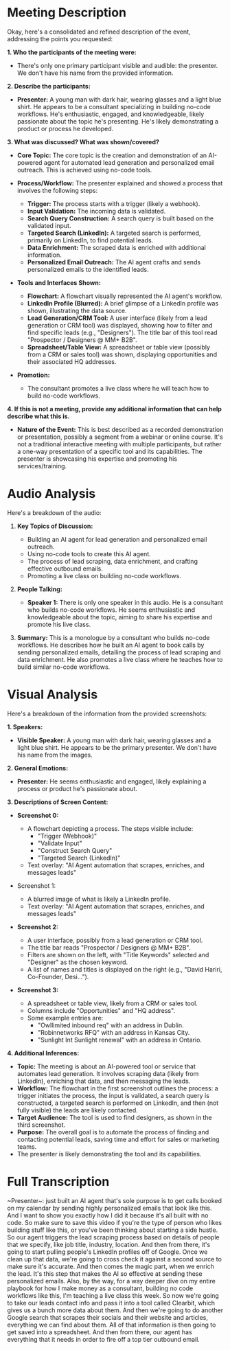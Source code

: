 # Meeting Description

Okay, here's a consolidated and refined description of the event, addressing the points you requested:

**1. Who the participants of the meeting were:**

*   There's only one primary participant visible and audible: the presenter. We don't have his name from the provided information.

**2. Describe the participants:**

*   **Presenter:** A young man with dark hair, wearing glasses and a light blue shirt. He appears to be a consultant specializing in building no-code workflows. He's enthusiastic, engaged, and knowledgeable, likely passionate about the topic he's presenting. He's likely demonstrating a product or process he developed.

**3. What was discussed? What was shown/covered?**

*   **Core Topic:** The core topic is the creation and demonstration of an AI-powered agent for automated lead generation and personalized email outreach. This is achieved using no-code tools.

*   **Process/Workflow:** The presenter explained and showed a process that involves the following steps:
    *   **Trigger:** The process starts with a trigger (likely a webhook).
    *   **Input Validation:** The incoming data is validated.
    *   **Search Query Construction:** A search query is built based on the validated input.
    *   **Targeted Search (LinkedIn):** A targeted search is performed, primarily on LinkedIn, to find potential leads.
    *   **Data Enrichment:** The scraped data is enriched with additional information.
    *   **Personalized Email Outreach:** The AI agent crafts and sends personalized emails to the identified leads.

*   **Tools and Interfaces Shown:**
    *   **Flowchart:** A flowchart visually represented the AI agent's workflow.
    *   **LinkedIn Profile (Blurred):** A brief glimpse of a LinkedIn profile was shown, illustrating the data source.
    *   **Lead Generation/CRM Tool:** A user interface (likely from a lead generation or CRM tool) was displayed, showing how to filter and find specific leads (e.g., "Designers"). The title bar of this tool read "Prospector / Designers @ MM+ B2B".
    *   **Spreadsheet/Table View:** A spreadsheet or table view (possibly from a CRM or sales tool) was shown, displaying opportunities and their associated HQ addresses.

* **Promotion:**
    * The consultant promotes a live class where he will teach how to build no-code workflows.

**4. If this is not a meeting, provide any additional information that can help describe what this is.**

*   **Nature of the Event:** This is best described as a recorded demonstration or presentation, possibly a segment from a webinar or online course. It's not a traditional interactive meeting with multiple participants, but rather a one-way presentation of a specific tool and its capabilities. The presenter is showcasing his expertise and promoting his services/training.



# Audio Analysis

Here's a breakdown of the audio:

1.  **Key Topics of Discussion:**
    *   Building an AI agent for lead generation and personalized email outreach.
    *   Using no-code tools to create this AI agent.
    *   The process of lead scraping, data enrichment, and crafting effective outbound emails.
    *   Promoting a live class on building no-code workflows.

2.  **People Talking:**
    *   **Speaker 1:** There is only one speaker in this audio. He is a consultant who builds no-code workflows. He seems enthusiastic and knowledgeable about the topic, aiming to share his expertise and promote his live class.

3.  **Summary:**
    This is a monologue by a consultant who builds no-code workflows. He describes how he built an AI agent to book calls by sending personalized emails, detailing the process of lead scraping and data enrichment. He also promotes a live class where he teaches how to build similar no-code workflows.



# Visual Analysis

Here's a breakdown of the information from the provided screenshots:

**1. Speakers:**

*   **Visible Speaker:** A young man with dark hair, wearing glasses and a light blue shirt. He appears to be the primary presenter. We don't have his name from the images.

**2. General Emotions:**

*   **Presenter:** He seems enthusiastic and engaged, likely explaining a process or product he's passionate about.

**3. Descriptions of Screen Content:**

*   **Screenshot 0:**
    *   A flowchart depicting a process. The steps visible include:
        *   "Trigger (Webhook)"
        *   "Validate Input"
        *   "Construct Search Query"
        *   "Targeted Search (LinkedIn)"
    *   Text overlay: "AI Agent automation that scrapes, enriches, and messages leads"

* Screenshot 1:
    * A blurred image of what is likely a LinkedIn profile.
    * Text overlay: "AI Agent automation that scrapes, enriches, and messages leads"

*   **Screenshot 2:**
    *   A user interface, possibly from a lead generation or CRM tool.
    *   The title bar reads "Prospector / Designers @ MM+ B2B".
    *   Filters are shown on the left, with "Title Keywords" selected and "Designer" as the chosen keyword.
    *   A list of names and titles is displayed on the right (e.g., "David Hariri, Co-Founder, Desi...").

*   **Screenshot 3:**
    *   A spreadsheet or table view, likely from a CRM or sales tool.
    *   Columns include "Opportunities" and "HQ address".
    *   Some example entries are:
        *   "Owllimited inbound req" with an address in Dublin.
        *   "Robinnetworks RFQ" with an address in Kansas City.
        *   "Sunlight Int Sunlight renewal" with an address in Ontario.

**4. Additional Inferences:**

*   **Topic:** The meeting is about an AI-powered tool or service that automates lead generation. It involves scraping data (likely from LinkedIn), enriching that data, and then messaging the leads.
*   **Workflow:** The flowchart in the first screenshot outlines the process: a trigger initiates the process, the input is validated, a search query is constructed, a targeted search is performed on LinkedIn, and then (not fully visible) the leads are likely contacted.
* **Target Audience:** The tool is used to find designers, as shown in the third screenshot.
* **Purpose:** The overall goal is to automate the process of finding and contacting potential leads, saving time and effort for sales or marketing teams.
* The presenter is likely demonstrating the tool and its capabilities.



# Full Transcription

~Presenter~: just built an AI agent that's sole purpose is to get calls booked on my calendar by sending highly personalized emails that look like this. And I want to show you exactly how I did it because it's all built with no code. So make sure to save this video if you're the type of person who likes building stuff like this, or you've been thinking about starting a side hustle. So our agent triggers the lead scraping process based on details of people that we specify, like job title, industry, location. And then from there, it's going to start pulling people's LinkedIn profiles off of Google. Once we clean up that data, we're going to cross check it against a second source to make sure it's accurate. And then comes the magic part, when we enrich the lead. It's this step that makes the AI so effective at sending these personalized emails. Also, by the way, for a way deeper dive on my entire playbook for how I make money as a consultant, building no code workflows like this, I'm teaching a live class this week. So now we're going to take our leads contact info and pass it into a tool called Clearbit, which gives us a bunch more data about them. And then we're going to do another Google search that scrapes their socials and their website and articles, everything we can find about them. All of that information is then going to get saved into a spreadsheet. And then from there, our agent has everything that it needs in order to fire off a top tier outbound email.